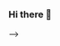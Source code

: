 ### Hi there 👋

<!--
**yohapimo/yohapimo** is a ✨ _special_ ✨ repository because its `README.md` (this file) appears on your GitHub profile.

Here are some ideas to get you started:

- Actualmente dedicado al aprendizaje del desarrollo de software y la programación, Técnico en electrónica y telecomunicaciones con amplia experiencia en el sector de las telecomunicaciones tanto en software como en hardware conocimientos en soporte B2B tecnologías TCP/IP perteneciendo a equipos técnicos aplicando los principios fundamentales para la implementación de herramientas y desarrollo de proyectos. Constante aprendizaje del idioma ingles actualmente nivel B1.

Gracias a esta pasión por la tecnología y el desarrollo de software participe en el programa misión tic 2022 realizado con la universidad Sergio Arboleda, enfocado en desarrollo de software con la implementación de diferentes lenguajes de programación, aprendizaje de frameworks y metodología Scrum.
Enfocado en el crecimiento profesional con el aprendizaje continuo y el servicio.

Poder así vincularme al maravilloso mundo de la tecnología por medio del desarrollo de software y la programación.

Logros:
-Sugerí la estandarización de procesos en el área de B2B por medio de la ingeniería inversa con lo cual se disminuyeron tiempos de respuesta, mejoras en los procesos y mayor confiabilidad de los clientes. 
-Elabore vídeos para lo configuración de equipos con el fin de capacitar a los empleados nuevos y compartir el conocimiento generado.
-Participe en un equipo de trabajo enviado durante 3 meses a Santiago de Chile para la implementación de nuevos procesos para la compañía Woden SAS.

Con la experiencia y los conocimientos adquiridos cuento con las siguientes habilidades:
- Telecomunicaciones.
- Soporte Técnico.
- Java.
- JavaScript
- HTML.
- SQL
- Git y GitHub.
- SQL.

Framework:
- Spring Boot for Java.
- Node.js

Metodologías Agiles:
- Scrum.

Herramientas:
- Jira.
- Postman.-->
-->
